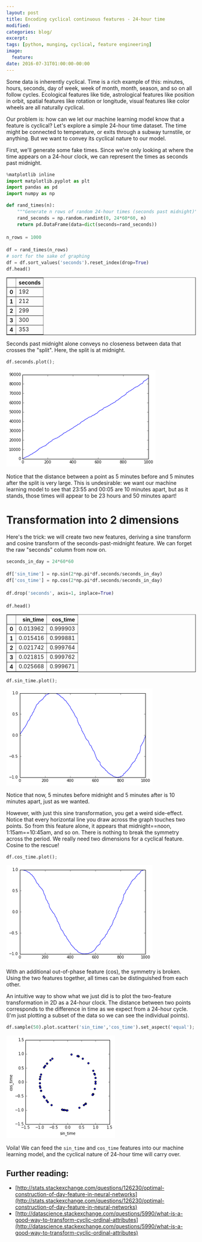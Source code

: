 ```yaml
---
layout: post
title: Encoding cyclical continuous features - 24-hour time
modified:
categories: blog/
excerpt:
tags: [python, munging, cyclical, feature engineering]
image:
  feature:
date: 2016-07-31T01:00:00-00:00
---
```


Some data is inherently cyclical. Time is a rich example of this: minutes, hours, seconds, day of week, week of month, month, season, and so on all follow cycles. Ecological features like tide, astrological features like position in orbit, spatial features like rotation or longitude, visual features like color wheels are all naturally cyclical.

Our problem is: how can we let our machine learning model know that a feature is cyclical? Let's explore a simple 24-hour time dataset. The time might be connected to temperature, or exits through a subway turnstile, or anything. But we want to convey its cyclical nature to our model.

First, we'll generate some fake times. Since we're only looking at where the time appears on a 24-hour clock, we can represent the times as seconds past midnight.


```python
%matplotlib inline
import matplotlib.pyplot as plt
import pandas as pd
import numpy as np
```

```python
def rand_times(n):
    """Generate n rows of random 24-hour times (seconds past midnight)"""
    rand_seconds = np.random.randint(0, 24*60*60, n)
    return pd.DataFrame(data=dict(seconds=rand_seconds))

n_rows = 1000

df = rand_times(n_rows)
# sort for the sake of graphing
df = df.sort_values('seconds').reset_index(drop=True)
df.head()
```




<div>
<table border="1" class="dataframe">
  <thead>
    <tr style="text-align: right;">
      <th></th>
      <th>seconds</th>
    </tr>
  </thead>
  <tbody>
    <tr>
      <th>0</th>
      <td>192</td>
    </tr>
    <tr>
      <th>1</th>
      <td>212</td>
    </tr>
    <tr>
      <th>2</th>
      <td>299</td>
    </tr>
    <tr>
      <th>3</th>
      <td>300</td>
    </tr>
    <tr>
      <th>4</th>
      <td>353</td>
    </tr>
  </tbody>
</table>
</div>



Seconds past midnight alone conveys no closeness between data that crosses the "split". Here, the split is at midnight.


```python
df.seconds.plot();
```


![png](../../images/encoding-cyclical-features-24h-time/output_4_0.png)


Notice that the distance between a point as 5 minutes before and 5 minutes after the split is very large. This is undesirable: we want our machine learning model to see that 23:55 and 00:05 are 10 minutes apart, but as it stands, those times will appear to be 23 hours and 50 minutes apart!

# Transformation into 2 dimensions

Here's the trick: we will create two new features, deriving a sine transform and cosine transform of the seconds-past-midnight feature. We can forget the raw "seconds" column from now on.


```python
seconds_in_day = 24*60*60

df['sin_time'] = np.sin(2*np.pi*df.seconds/seconds_in_day)
df['cos_time'] = np.cos(2*np.pi*df.seconds/seconds_in_day)

df.drop('seconds', axis=1, inplace=True)

df.head()
```




<div>
<table border="1" class="dataframe">
  <thead>
    <tr style="text-align: right;">
      <th></th>
      <th>sin_time</th>
      <th>cos_time</th>
    </tr>
  </thead>
  <tbody>
    <tr>
      <th>0</th>
      <td>0.013962</td>
      <td>0.999903</td>
    </tr>
    <tr>
      <th>1</th>
      <td>0.015416</td>
      <td>0.999881</td>
    </tr>
    <tr>
      <th>2</th>
      <td>0.021742</td>
      <td>0.999764</td>
    </tr>
    <tr>
      <th>3</th>
      <td>0.021815</td>
      <td>0.999762</td>
    </tr>
    <tr>
      <th>4</th>
      <td>0.025668</td>
      <td>0.999671</td>
    </tr>
  </tbody>
</table>
</div>




```python
df.sin_time.plot();
```


![png](../../images/encoding-cyclical-features-24h-time/output_8_0.png)


Notice that now, 5 minutes before midnight and 5 minutes after is 10 minutes apart, just as we wanted.

However, with just this sine transformation, you get a weird side-effect. Notice that every horizontal line you draw across the graph touches two points. So from this feature alone, it appears that midnight==noon, 1:15am==10:45am, and so on. There is nothing to break the symmetry across the period. We really need two dimensions for a cyclical feature. Cosine to the rescue!


```python
df.cos_time.plot();
```


![png](../../images/encoding-cyclical-features-24h-time/output_10_0.png)


With an additional out-of-phase feature (cos), the symmetry is broken. Using the two features together, all times can be distinguished from each other.

An intuitive way to show what we just did is to plot the two-feature transformation in 2D as a 24-hour clock. The distance between two points corresponds to the difference in time as we expect from a 24-hour cycle. (I'm just plotting a subset of the data so we can see the individual points).


```python
df.sample(50).plot.scatter('sin_time','cos_time').set_aspect('equal');
```


![png](../../images/encoding-cyclical-features-24h-time/output_12_0.png)


Voila! We can feed the `sin_time` and `cos_time` features into our machine learning model, and the cyclical nature of 24-hour time will carry over.

## Further reading:

* [http://stats.stackexchange.com/questions/126230/optimal-construction-of-day-feature-in-neural-networks](http://stats.stackexchange.com/questions/126230/optimal-construction-of-day-feature-in-neural-networks)
* [http://datascience.stackexchange.com/questions/5990/what-is-a-good-way-to-transform-cyclic-ordinal-attributes](http://datascience.stackexchange.com/questions/5990/what-is-a-good-way-to-transform-cyclic-ordinal-attributes)
